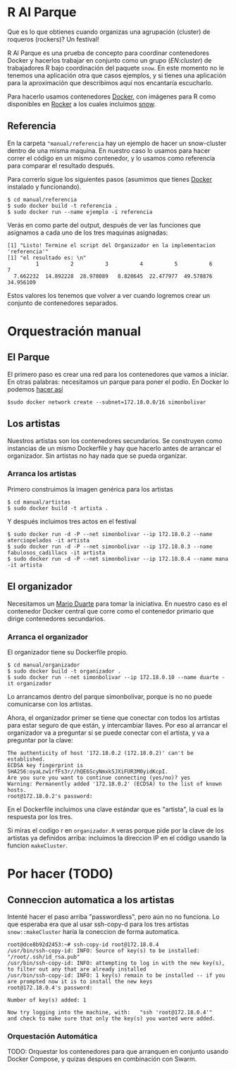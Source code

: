 <!-- README.md is generated from README.Rmd. Please edit that file -->
R Al Parque
===========

Que es lo que obtienes cuando organizas una agrupación (cluster) de roqueros (rockers)? Un festival!

R Al Parque es una prueba de concepto para coordinar contenedores Docker y hacerlos trabajar en conjunto como un grupo (*EN:cluster*) de trabajadores R bajo coordinación del paquete `snow`. En este momento no le tenemos una aplicación otra que casos ejemplos, y si tienes una aplicación para la aproximación que describimos aquí nos encantaría escucharlo.

Para hacerlo usamos contenedores [Docker](https://docker.com), con imágenes para R como disponibles en [Rocker](https://github.com/rocker-org/rocker) a los cuales incluimos [snow](https://cran.r-project.org/web/packages/snow/index.html).

Referencia
----------

En la carpeta `"manual/referencia` hay un ejemplo de hacer un snow-cluster dentro de una misma maquina. En nuestro caso lo usamos para hacer correr el código en un mismo contenedor, y lo usamos como referencia para comparar el resultado después.

Para correrlo sigue los siguientes pasos (asumimos que tienes [Docker](https://docker.com) instalado y funcionando).

    $ cd manual/referencia
    $ sudo docker build -t referencia .
    $ sudo docker run --name ejemplo -i referencia

Verás en como parte del output, después de ver las funciones que asignamos a cada uno de los tres maquinas asignadas:

    [1] "Listo! Termine el script del Organizador en la implementacion 'referencia'"
    [1] "el resultado es: \n"
             1          2          3          4          5          6          7 
      7.662232  14.892228  28.978089   8.820645  22.477977  49.578876  34.956109 

Estos valores los tenemos que volver a ver cuando logremos crear un conjunto de contenedores separados.

Orquestración manual
====================

El Parque
---------

El primero paso es crear una red para los contenedores que vamos a iniciar. En otras palabras: necesitamos un parque para poner el podio. En Docker lo podemos [hacer así](http://stackoverflow.com/questions/27937185/assign-static-ip-to-docker-container/35359185#35359185)

    $sudo docker network create --subnet=172.18.0.0/16 simonbolivar

Los artistas
------------

Nuestros artistas son los contenedores secundarios. Se construyen como instancias de un mismo Dockerfile y hay que hacerlo antes de arrancar el organizador. Sin artistas no hay nada que se pueda organizar.

### Arranca los artistas

Primero construimos la imagen genérica para los artistas

    $ cd manual/artistas
    $ sudo docker build -t artista .

Y después incluimos tres actos en el festival

    $ sudo docker run -d -P --net simonbolivar --ip 172.18.0.2 --name aterciopelados -it artista
    $ sudo docker run -d -P --net simonbolivar --ip 172.18.0.3 --name fabulosos_cadillacs -it artista
    $ sudo docker run -d -P --net simonbolivar --ip 172.18.0.4 --name mana -it artista

El organizador
--------------

Necesitamos un [Mario Duarte](https://es.wikipedia.org/wiki/Rock_al_Parque) para tomar la iniciativa. En nuestro caso es el contenedor Docker central que corre como el contenedor primario que dirige contenedores secundarios.

### Arranca el organizador

El organizador tiene su Dockerfile propio.

    $ cd manual/organizador
    $ sudo docker build -t organizador .
    $ sudo docker run --net simonbolivar --ip 172.18.0.10 --name duarte -it organizador

Lo arrancamos dentro del parque simonbolivar, porque is no no puede comunicarse con los artistas.

Ahora, el organizador primer se tiene que conectar con todos los artistas para estar seguro de que están, y intercambiar llaves. Por eso al arrancar el organizador va a preguntar si se puede conectar con el artista, y va a preguntar por la clave:

    The authenticity of host '172.18.0.2 (172.18.0.2)' can't be established.
    ECDSA key fingerprint is SHA256:oyaLzw1rfFs3r//hQE6ScyNmxk5JXiFUR3M0yidKcpI.
    Are you sure you want to continue connecting (yes/no)? yes
    Warning: Permanently added '172.18.0.2' (ECDSA) to the list of known hosts.
    root@172.18.0.2's password: 

En el Dockerfile incluimos una clave estándar que es "artista", la cual es la respuesta por los tres.

Si miras el codigo r en `organizador.R` veras porque pide por la clave de los artistas ya definidos arriba: incluimos la direccion IP en el código usando la funcion `makeCluster`.

Por hacer (TODO)
================

Conneccion automatica a los artistas
------------------------------------

Intenté hacer el paso arriba "passwordless", pero aún no no funciona. Lo que esperaba era que al usar ssh-copy-d para los tres artistas `snow::makeCluster` haría la coneccion de forma automatica.

    root@dce8b92d2453:~# ssh-copy-id root@172.18.0.4
    /usr/bin/ssh-copy-id: INFO: Source of key(s) to be installed: "/root/.ssh/id_rsa.pub"
    /usr/bin/ssh-copy-id: INFO: attempting to log in with the new key(s), to filter out any that are already installed
    /usr/bin/ssh-copy-id: INFO: 1 key(s) remain to be installed -- if you are prompted now it is to install the new keys
    root@172.18.0.4's password: 

    Number of key(s) added: 1

    Now try logging into the machine, with:   "ssh 'root@172.18.0.4'"
    and check to make sure that only the key(s) you wanted were added.

### Orquestación Automática

TODO: Orquestar los contenedores para que arranquen en conjunto usando Docker Compose, y quizas despues en combinación con Swarm.
